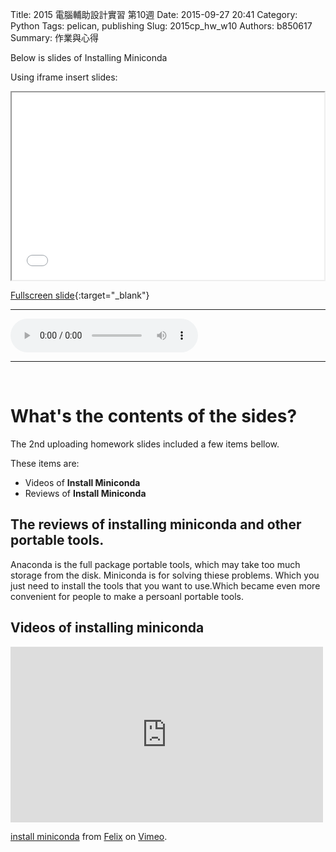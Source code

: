 Title: 2015 電腦輔助設計實習 第10週
Date: 2015-09-27 20:41
Category: Python
Tags: pelican, publishing
Slug: 2015cp_hw_w10
Authors: b850617
Summary: 作業與心得

Below is slides of Installing Miniconda

Using iframe insert slides:

<iframe src="2015cadpslidesw10.html" width="500" height="300"></iframe>

[Fullscreen slide](2015cadpslidesw10.html){:target="_blank"}
<br>
<hr>
<html>
<head>
<title>one of us.mp3</title>
</head>
<body>
    <audio controls pause loop>
        <source src="https://copy.com/ITOl2LH73BzCm32f">
    </audio>
</body>
</html>
<hr>
<br>

What's the contents of the sides?
============

The 2nd uploading homework slides included a few items bellow.

These items are:

  * Videos of **Install Miniconda**
  * Reviews of **Install Miniconda**

The reviews of installing miniconda and other portable tools.
--------------------------------------

Anaconda is the full package portable tools, which may take too much storage from the disk. Miniconda is for solving thiese problems. Which you just need to install the tools that you want to use.Which became even more convenient for people to make a persoanl portable tools.


Videos of installing miniconda
------------------------
<iframe src="https://player.vimeo.com/video/147218972" width="500" height="281" frameborder="0" webkitallowfullscreen mozallowfullscreen allowfullscreen></iframe> <p><a href="https://vimeo.com/147218972">install miniconda</a> from <a href="https://vimeo.com/user44760923">Felix</a> on <a href="https://vimeo.com">Vimeo</a>.</p>


